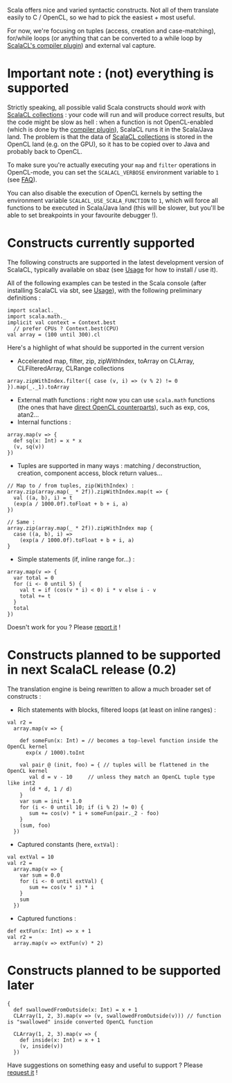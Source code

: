 

Scala offers nice and varied syntactic constructs. Not all of them translate easily to C / OpenCL, so we had to pick the easiest + most useful.

For now, we're focusing on tuples (access, creation and case-matching), for/while loops (or anything that can be converted to a while loop by [ScalaCL's compiler plugin](ScalaCLPlugin.md)) and external val capture.

# Important note : (not) everything is supported #

Strictly speaking, all possible valid Scala constructs should _work_ with [ScalaCL collections](ScalaCLCollections.md) : your code will run and will produce correct results, but the code might be slow as hell : when a function is not OpenCL-enabled (which is done by the [compiler plugin](ScalaCLPlugin.md)), ScalaCL runs it in the Scala/Java land. The problem is that the data of [ScalaCL collections](ScalaCLCollections.md) is stored in the OpenCL land (e.g. on the GPU), so it has to be copied over to Java and probably back to OpenCL.

To make sure you're actually executing your `map` and `filter` operations in OpenCL-mode, you can set the `SCALACL_VERBOSE` environment variable to `1` (see [FAQ](FAQ.md)).

You can also disable the execution of OpenCL kernels by setting the environment variable `SCALACL_USE_SCALA_FUNCTION` to `1`, which will force all functions to be executed in Scala/Java land (this will be slower, but you'll be able to set breakpoints in your favourite debugger !).

# Constructs currently supported #

The following constructs are supported in the latest development version of ScalaCL, typically available on sbaz (see [Usage](Usage.md) for how to install / use it).

All of the following examples can be tested in the Scala console (after installing ScalaCL via sbt, see [Usage](Usage.md)), with the following preliminary definitions :
```
import scalacl._
import scala.math._
implicit val context = Context.best 
  // prefer CPUs ? Context.best(CPU)
val array = (100 until 300).cl
```

Here's a highlight of what should be supported in the current version
  * Accelerated map, filter, zip, zipWithIndex, toArray on CLArray, CLFilteredArray, CLRange collections
```
array.zipWithIndex.filter({ case (v, i) => (v % 2) != 0 }).map(_._1).toArray
```
  * External math functions : right now you can use `scala.math` functions (the ones that have [direct OpenCL counterparts](http://www.khronos.org/registry/cl/sdk/1.0/docs/man/xhtml/mathFunctions.html)), such as exp, cos, atan2...
  * Internal functions :
```
array.map(v => {
  def sq(x: Int) = x * x
  (v, sq(v))
})
```
  * Tuples are supported in many ways : matching / deconstruction, creation, component access, block return values...
```
// Map to / from tuples, zip(WithIndex) :
array.zip(array.map(_ * 2f)).zipWithIndex.map(t => {
  val ((a, b), i) = t
  (exp(a / 1000.0f).toFloat + b + i, a)
})

// Same :
array.zip(array.map(_ * 2f)).zipWithIndex map { 
  case ((a, b), i) => 
    (exp(a / 1000.0f).toFloat + b + i, a) 
}
```
  * Simple statements (if, inline range for...) :
```
array.map(v => {
  var total = 0
  for (i <- 0 until 5) {
    val t = if (cos(v * i) < 0) i * v else i - v
    total += t
  }
  total
})
```

Doesn't work for you ? Please [report it](Issues.md) !

# Constructs planned to be supported in next ScalaCL release (0.2) #

The translation engine is being rewritten to allow a much broader set of constructs :
  * Rich statements with blocks, filtered loops (at least on inline ranges) :
```
val r2 = 
  array.map(v => {

    def someFun(x: Int) = // becomes a top-level function inside the OpenCL kernel
      exp(x / 1000).toInt

    val pair @ (init, foo) = { // tuples will be flattened in the OpenCL kernel
       val d = v - 10     // unless they match an OpenCL tuple type like int2
       (d * d, 1 / d)
    }
    var sum = init + 1.0
    for (i <- 0 until 10; if (i % 2) != 0) {
       sum += cos(v) * i + someFun(pair._2 - foo)
    }
    (sum, foo)
  })
```
  * Captured constants (here, `extVal`) :
```
val extVal = 10
val r2 = 
  array.map(v => {
    var sum = 0.0
    for (i <- 0 until extVal) {
       sum += cos(v * i) * i
    }
    sum
  })
```
  * Captured functions :
```
def extFun(x: Int) => x + 1
val r2 = 
  array.map(v => extFun(v) * 2)
```

# Constructs planned to be supported later #

```
{
  def swallowedFromOutside(x: Int) = x + 1
  CLArray(1, 2, 3).map(v => (v, swallowedFromOutside(v))) // function is "swallowed" inside converted OpenCL function
  
  CLArray(1, 2, 3).map(v => {
    def inside(x: Int) = x + 1 
    (v, inside(v))
  })
```

Have suggestions on something easy and useful to support ? Please [request it](Issues.md) !